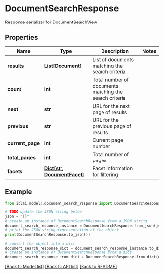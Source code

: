 # DocumentSearchResponse

Response serializer for DocumentSearchView

## Properties

Name | Type | Description | Notes
------------ | ------------- | ------------- | -------------
**results** | [**List[Document]**](Document.md) | List of documents matching the search criteria | 
**count** | **int** | Total number of documents matching the search criteria | 
**next** | **str** | URL for the next page of results | 
**previous** | **str** | URL for the previous page of results | 
**current_page** | **int** | Current page number | 
**total_pages** | **int** | Total number of pages | 
**facets** | [**Dict[str, DocumentFacet]**](DocumentFacet.md) | Facet information for filtering | 

## Example

```python
from iblai.models.document_search_response import DocumentSearchResponse

# TODO update the JSON string below
json = "{}"
# create an instance of DocumentSearchResponse from a JSON string
document_search_response_instance = DocumentSearchResponse.from_json(json)
# print the JSON string representation of the object
print(DocumentSearchResponse.to_json())

# convert the object into a dict
document_search_response_dict = document_search_response_instance.to_dict()
# create an instance of DocumentSearchResponse from a dict
document_search_response_from_dict = DocumentSearchResponse.from_dict(document_search_response_dict)
```
[[Back to Model list]](../README.md#documentation-for-models) [[Back to API list]](../README.md#documentation-for-api-endpoints) [[Back to README]](../README.md)


